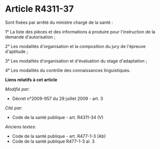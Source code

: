 # Article R4311-37

Sont fixées par arrêté du ministre chargé de la santé :

1° La liste des pièces et des informations à produire pour l'instruction de la demande d'autorisation ;

2° Les modalités d'organisation et la composition du jury de l'épreuve d'aptitude ;

3° Les modalités d'organisation et d'évaluation du stage d'adaptation ;

4° Les modalités du contrôle des connaissances linguistiques.

**Liens relatifs à cet article**

_Modifié par_:

  - Décret n°2009-957 du 29 juillet 2009 - art. 3

_Cité par_:

  - Code de la santé publique - art. R4311-34 (V)

_Anciens textes_:

  - Code de la santé publique - art. R477-1-3 (Ab)
  - Code de la santé publique R477-1-3 al. 3
